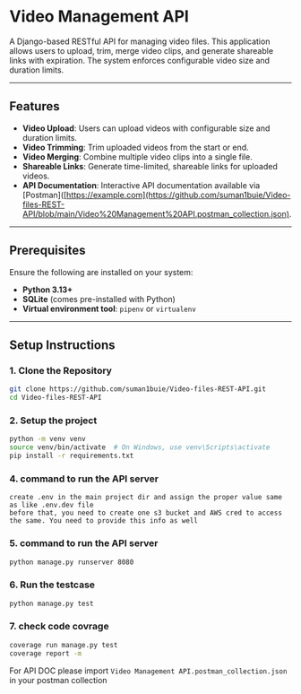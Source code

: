# **Video Management API**

A Django-based RESTful API for managing video files. This application allows users to upload, trim, merge video clips, and generate shareable links with expiration. The system enforces configurable video size and duration limits.

---

## **Features**

- **Video Upload**: Users can upload videos with configurable size and duration limits.
- **Video Trimming**: Trim uploaded videos from the start or end.
- **Video Merging**: Combine multiple video clips into a single file.
- **Shareable Links**: Generate time-limited, shareable links for uploaded videos.
- **API Documentation**: Interactive API documentation available via [Postman]([https://example.com](https://github.com/suman1buie/Video-files-REST-API/blob/main/Video%20Management%20API.postman_collection.json).

---

## **Prerequisites**

Ensure the following are installed on your system:

- **Python 3.13+**
- **SQLite** (comes pre-installed with Python)
- **Virtual environment tool**: `pipenv` or `virtualenv`

---

## **Setup Instructions**

### **1. Clone the Repository**

```bash
git clone https://github.com/suman1buie/Video-files-REST-API.git
cd Video-files-REST-API

```

### **2. Setup the project**

```bash
python -m venv venv
source venv/bin/activate  # On Windows, use venv\Scripts\activate
pip install -r requirements.txt

```
### **4. command to run the API server**
```
create .env in the main project dir and assign the proper value same as like .env.dev file
before that, you need to create one s3 bucket and AWS cred to access the same. You need to provide this info as well
```

### **5. command to run the API server**

```bash
python manage.py runserver 8080

```

### **6. Run the testcase**

```bash
python manage.py test

```

### **7. check code covrage**

```bash
coverage run manage.py test
coverage report -m

```
For API DOC please import ```Video Management API.postman_collection.json ``` in your postman collection



